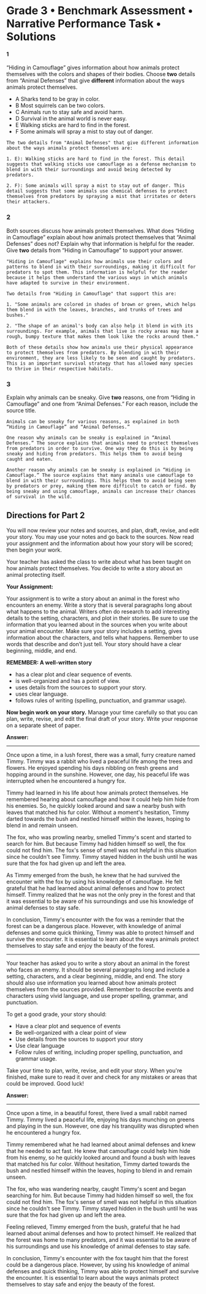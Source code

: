# Grade 3 • Benchmark Assessment • Narrative Performance Task • Solutions 

####  1

“Hiding in Camouflage” gives information about how animals protect themselves with the colors and shapes of their bodies. Choose **two** details from “Animal Defenses” that give **different** information about the ways animals protect themselves.

-   A Sharks tend to be gray in color.
-   B Most squirrels can be two colors.
-   C Animals run to stay safe and avoid harm.
-   D Survival in the animal world is never easy.
-   E Walking sticks are hard to find in the forest.
-   F Some animals will spray a mist to stay out of danger.

```
The two details from "Animal Defenses" that give different information about the ways animals protect themselves are:

1. E): Walking sticks are hard to find in the forest. This detail suggests that walking sticks use camouflage as a defense mechanism to blend in with their surroundings and avoid being detected by predators.

2. F): Some animals will spray a mist to stay out of danger. This detail suggests that some animals use chemical defenses to protect themselves from predators by spraying a mist that irritates or deters their attackers.
```

### 2

Both sources discuss how animals protect themselves. What does “Hiding in Camouflage” explain about how animals protect themselves that “Animal Defenses” does not? Explain why that information is helpful for the reader. Give **two** details from “Hiding in Camouflage” to support your answer.

```
"Hiding in Camouflage" explains how animals use their colors and patterns to blend in with their surroundings, making it difficult for predators to spot them. This information is helpful for the reader because it helps them understand the various ways in which animals have adapted to survive in their environment.

Two details from "Hiding in Camouflage" that support this are:

1. "Some animals are colored in shades of brown or green, which helps them blend in with the leaves, branches, and trunks of trees and bushes."

2. "The shape of an animal's body can also help it blend in with its surroundings. For example, animals that live in rocky areas may have a rough, bumpy texture that makes them look like the rocks around them."

Both of these details show how animals use their physical appearance to protect themselves from predators. By blending in with their environment, they are less likely to be seen and caught by predators. This is an important survival strategy that has allowed many species to thrive in their respective habitats.
```

###  3 

Explain why animals can be sneaky. Give **two** reasons, one from “Hiding in Camouflage” and one from “Animal Defenses.” For each reason, include the source title.

```
Animals can be sneaky for various reasons, as explained in both “Hiding in Camouflage” and “Animal Defenses.”

One reason why animals can be sneaky is explained in “Animal Defenses.” The source explains that animals need to protect themselves from predators in order to survive. One way they do this is by being sneaky and hiding from predators. This helps them to avoid being caught and eaten.

Another reason why animals can be sneaky is explained in “Hiding in Camouflage.” The source explains that many animals use camouflage to blend in with their surroundings. This helps them to avoid being seen by predators or prey, making them more difficult to catch or find. By being sneaky and using camouflage, animals can increase their chances of survival in the wild.
```

##  Directions for Part 2

You will now review your notes and sources, and plan, draft, revise, and edit your story. You may use your notes and go back to the sources. Now read your assignment and the information about how your story will be scored; then begin your work.

Your teacher has asked the class to write about what has been taught on how animals protect themselves. You decide to write a story about an animal protecting itself.

**Your Assignment:**

Your assignment is to write a story about an animal in the forest who encounters an enemy. Write a story that is several paragraphs long about what happens to the animal. Writers often do research to add interesting details to the setting, characters, and plot in their stories. Be sure to use the information that you learned about in the sources when you write about your animal encounter. Make sure your story includes a setting, gives information about the characters, and tells what happens. Remember to use words that describe and don’t just tell. Your story should have a clear beginning, middle, and end.

**REMEMBER: A well-written story**
-   has a clear plot and clear sequence of events.
-   is well-organized and has a point of view.
-   uses details from the sources to support your story. 
- uses clear language.
-   follows rules of writing (spelling, punctuation, and grammar usage).

**Now begin work on your story.** Manage your time carefully so that you can plan, write, revise, and edit the final draft of your story. Write your response on a separate sheet of paper.

**Answer:** 

---

Once upon a time, in a lush forest, there was a small, furry creature named Timmy. Timmy was a rabbit who lived a peaceful life among the trees and flowers. He enjoyed spending his days nibbling on fresh greens and hopping around in the sunshine. However, one day, his peaceful life was interrupted when he encountered a hungry fox.

Timmy had learned in his life about how animals protect themselves. He remembered hearing about camouflage and how it could help him hide from his enemies. So, he quickly looked around and saw a nearby bush with leaves that matched his fur color. Without a moment's hesitation, Timmy darted towards the bush and nestled himself within the leaves, hoping to blend in and remain unseen.

The fox, who was prowling nearby, smelled Timmy's scent and started to search for him. But because Timmy had hidden himself so well, the fox could not find him. The fox's sense of smell was not helpful in this situation since he couldn't see Timmy. Timmy stayed hidden in the bush until he was sure that the fox had given up and left the area.

As Timmy emerged from the bush, he knew that he had survived the encounter with the fox by using his knowledge of camouflage. He felt grateful that he had learned about animal defenses and how to protect himself. Timmy realized that he was not the only prey in the forest and that it was essential to be aware of his surroundings and use his knowledge of animal defenses to stay safe.

In conclusion, Timmy's encounter with the fox was a reminder that the forest can be a dangerous place. However, with knowledge of animal defenses and some quick thinking, Timmy was able to protect himself and survive the encounter. It is essential to learn about the ways animals protect themselves to stay safe and enjoy the beauty of the forest.

---

Your teacher has asked you to write a story about an animal in the forest who faces an enemy. It should be several paragraphs long and include a setting, characters, and a clear beginning, middle, and end. The story should also use information you learned about how animals protect themselves from the sources provided. Remember to describe events and characters using vivid language, and use proper spelling, grammar, and punctuation.

To get a good grade, your story should:

-   Have a clear plot and sequence of events
-   Be well-organized with a clear point of view
-   Use details from the sources to support your story
-   Use clear language
-   Follow rules of writing, including proper spelling, punctuation, and grammar usage.

Take your time to plan, write, revise, and edit your story. When you're finished, make sure to read it over and check for any mistakes or areas that could be improved. Good luck!

**Answer:** 

---

Once upon a time, in a beautiful forest, there lived a small rabbit named Timmy. Timmy lived a peaceful life, enjoying his days munching on greens and playing in the sun. However, one day his tranquility was disrupted when he encountered a hungry fox.

Timmy remembered what he had learned about animal defenses and knew that he needed to act fast. He knew that camouflage could help him hide from his enemy, so he quickly looked around and found a bush with leaves that matched his fur color. Without hesitation, Timmy darted towards the bush and nestled himself within the leaves, hoping to blend in and remain unseen.

The fox, who was wandering nearby, caught Timmy's scent and began searching for him. But because Timmy had hidden himself so well, the fox could not find him. The fox's sense of smell was not helpful in this situation since he couldn't see Timmy. Timmy stayed hidden in the bush until he was sure that the fox had given up and left the area.

Feeling relieved, Timmy emerged from the bush, grateful that he had learned about animal defenses and how to protect himself. He realized that the forest was home to many predators, and it was essential to be aware of his surroundings and use his knowledge of animal defenses to stay safe.

In conclusion, Timmy's encounter with the fox taught him that the forest could be a dangerous place. However, by using his knowledge of animal defenses and quick thinking, Timmy was able to protect himself and survive the encounter. It is essential to learn about the ways animals protect themselves to stay safe and enjoy the beauty of the forest.
